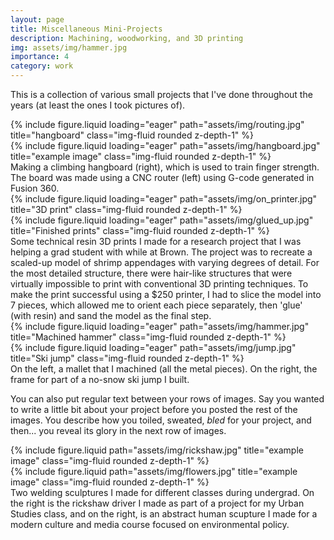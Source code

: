 ```yaml
---
layout: page
title: Miscellaneous Mini-Projects
description: Machining, woodworking, and 3D printing
img: assets/img/hammer.jpg
importance: 4
category: work
---
```


This is a collection of various small projects that I've done throughout the years (at least the ones I took pictures of).

<div class="row">
    <div class="col-sm mt-3 mt-md-0">
        {% include figure.liquid loading="eager" path="assets/img/routing.jpg" title="hangboard" class="img-fluid rounded z-depth-1" %}
    </div>
    <div class="col-sm mt-3 mt-md-0">
        {% include figure.liquid loading="eager" path="assets/img/hangboard.jpg" title="example image" class="img-fluid rounded z-depth-1" %}
    </div>
</div>
<div class="caption">
    Making a climbing hangboard (right), which is used to train finger strength. The board was made using a CNC router (left) using G-code generated in Fusion 360.
</div>

<div class="row">
    <div class="col-sm mt-3 mt-md-0">
        {% include figure.liquid loading="eager" path="assets/img/on_printer.jpg" title="3D print" class="img-fluid rounded z-depth-1" %}
    </div>
    <div class="col-sm mt-3 mt-md-0">
        {% include figure.liquid loading="eager" path="assets/img/glued_up.jpg" title="Finished prints" class="img-fluid rounded z-depth-1" %}
    </div>
</div>
<div class="caption">
    Some technical resin 3D prints I made for a research project that I was helping a grad student with while at Brown. The project was to recreate a scaled-up model of shrimp appendages with varying degrees of detail. For the most detailed structure, there were hair-like structures that were virtually impossible to print with conventional 3D printing techniques. To make the print successful using a $250 printer, I had to slice the model into 7 pieces, which allowed me to orient each piece separately, then 'glue' (with resin) and sand the model as the final step.
</div>

<div class="row">
    <div class="col-sm mt-3 mt-md-0">
        {% include figure.liquid loading="eager" path="assets/img/hammer.jpg" title="Machined hammer" class="img-fluid rounded z-depth-1" %}
    </div>
    <div class="col-sm mt-3 mt-md-0">
        {% include figure.liquid loading="eager" path="assets/img/jump.jpg" title="Ski jump" class="img-fluid rounded z-depth-1" %}
    </div>
</div>
<div class="caption">
    On the left, a mallet that I machined (all the metal pieces). On the right, the frame for part of a no-snow ski jump I built. 
</div>

You can also put regular text between your rows of images.
Say you wanted to write a little bit about your project before you posted the rest of the images.
You describe how you toiled, sweated, _bled_ for your project, and then... you reveal its glory in the next row of images.

<div class="row justify-content-sm-center">
    <div class="col-sm-7 mt-3 mt-md-0">
        {% include figure.liquid path="assets/img/rickshaw.jpg" title="example image" class="img-fluid rounded z-depth-1" %}
    </div>
    <div class="col-sm-5 mt-3 mt-md-0">
        {% include figure.liquid path="assets/img/flowers.jpg" title="example image" class="img-fluid rounded z-depth-1" %}
    </div>
</div>
<div class="caption">
    Two welding sculptures I made for different classes during undergrad. On the right is the rickshaw driver I made as part of a project for my Urban Studies class, and on the right, is an abstract human scupture I made for a modern culture and media course focused on environmental policy.  
</div>


